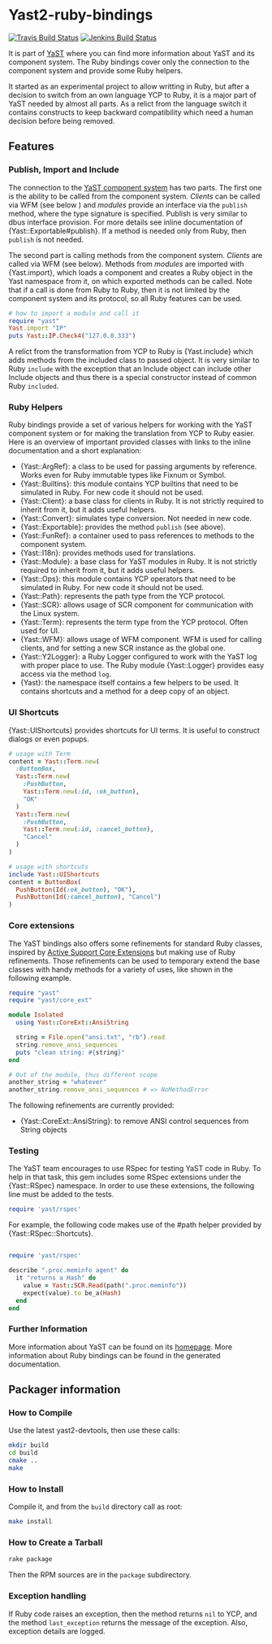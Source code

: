 # Yast2-ruby-bindings

[![Travis Build Status](https://travis-ci.org/yast/yast-ruby-bindings.svg?branch=master)](https://travis-ci.org/yast/yast-ruby-bindings)
[![Jenkins Build Status](http://ci.opensuse.org/buildStatus/icon?job=yast-ruby-bindings-master)](http://ci.opensuse.org/view/Yast/job/yast-ruby-bindings-master/)

It is part of [YaST](http://yast.github.io) where you can find more information
about YaST and its component system. The Ruby bindings cover only the connection to
the component system and provide some Ruby helpers.

It started as an experimental project to allow writting in Ruby, but after a decision
to switch from an own language YCP to Ruby, it is a major part of YaST needed by
almost all parts. As a relict from the language switch it contains constructs
to keep backward compatibility which need a human decision before being removed.

## Features

### Publish, Import and Include

The connection to the [YaST component system][arch] has two parts.
The first one is the ability
to be called from the component system. *Clients* can be called via WFM (see below )
and *modules* provide an interface via the `publish` method, where the type
signature is specified.
Publish is very similar to dbus interface provision. For more details see inline
documentation of {Yast::Exportable#publish}. If a method is needed only from Ruby,
then `publish` is not needed.

[arch]: https://yastgithubio.readthedocs.org/en/latest/architecture/

The second part is calling methods from the component system. *Clients* are called
via WFM (see below). Methods from *modules* are imported with {Yast.import}, which
loads a component and creates a Ruby object in the Yast namespace from it, on which
exported methods can be called.
Note that if a call is done from Ruby to Ruby, then it is not limited
by the component
system and its protocol, so all Ruby features can be used.

```ruby
# how to import a module and call it
require "yast"
Yast.import "IP"
puts Yast::IP.Check4("127.0.0.333")
```

A relict from the transformation from YCP to Ruby is {Yast.include} which adds methods
from the included class to passed object. It is very similar to Ruby `include` with
the exception that an Include object can include other Include objects and thus there is
a special constructor instead of common Ruby `included`.

### Ruby Helpers

Ruby bindings provide a set of various helpers for working with the YaST component
system or for making the translation from YCP to Ruby easier. Here is an overview of
important provided classes with links to the inline documentation and a short explanation:

* {Yast::ArgRef}: a class to be used for passing arguments by reference. Works
  even for Ruby immutable types like Fixnum or Symbol.
* {Yast::Builtins}: this module contains YCP builtins that need to be simulated in
  Ruby. For new code it should not be used.
* {Yast::Client}: a base class for clients in Ruby. It is not strictly
  required to inherit from it, but it adds useful helpers.
* {Yast::Convert}: simulates type conversion. Not needed in new code.
* {Yast::Exportable}: provides the method `publish` (see above).
* {Yast::FunRef}: a container used to pass references to methods to the component system.
* {Yast::I18n}: provides methods used for translations.
* {Yast::Module}: a base class for YaST modules in Ruby. It is not strictly
  required to inherit from it, but it adds useful helpers.
* {Yast::Ops}: this module contains YCP operators that need to be simulated in
  Ruby. For new code it should not be used.
* {Yast::Path}: represents the path type from the YCP protocol.
* {Yast::SCR}: allows usage of SCR component for communication with the Linux system.
* {Yast::Term}: represents the term type from the YCP protocol. Often used for UI.
* {Yast::WFM}: allows usage of WFM component. WFM is used for calling clients,
  and for setting a new SCR instance as the global one.
* {Yast::Y2Logger}: a Ruby Logger configured to work with the YaST log with proper
  place to use. The Ruby module {Yast::Logger} provides easy access via the method
  `log`.
* {Yast}: the namespace itself contains a few helpers to be used. It contains
  shortcuts and a method for a deep copy of an object.

### UI Shortcuts

{Yast::UIShortcuts} provides shortcuts for UI terms. It is useful to construct
dialogs or even popups.

```ruby
# usage with Term
content = Yast::Term.new(
  :ButtonBox,
  Yast::Term.new(
    :PushButton,
    Yast::Term.new(:id, :ok_button),
    "OK"
  )
  Yast::Term.new(
    :PushButton,
    Yast::Term.new(:id, :cancel_button),
    "Cancel"
  )
)

# usage with shortcuts
include Yast::UIShortcuts
content = ButtonBox(
  PushButton(Id(:ok_button), "OK"),
  PushButton(Id(:cancel_button), "Cancel")
)
```
### Core extensions

The YaST bindings also offers some refinements for standard Ruby classes,
inspired by [Active Support Core
Extensions](http://edgeguides.rubyonrails.org/active_support_core_extensions.html)
but making use of Ruby refinements. Those refinements can be used to temporary
extend the base classes with handy methods for a variety of uses, like shown in
the following example.

```ruby
require "yast"
require "yast/core_ext"

module Isolated
  using Yast::CoreExt::AnsiString

  string = File.open("ansi.txt", "rb").read
  string.remove_ansi_sequences
  puts "clean string: #{string}"
end

# Out of the module, thus different scope
another_string = "whatever"
another_string.remove_ansi_sequences # => NoMethodError
```
The following refinements are currently provided:

* {Yast::CoreExt::AnsiString}: to remove ANSI control sequences from String
  objects

### Testing

The YaST team encourages to use RSpec for testing YaST code in Ruby. To help in
that task, this gem includes some RSpec extensions under the {Yast::RSpec}
namespace. In order to use these extensions, the following line must be added
to the tests.

```ruby
require 'yast/rspec'
```

For example, the following code makes use of the #path helper provided by
{Yast::RSpec::Shortcuts}.

```ruby

require 'yast/rspec'

describe ".proc.meminfo agent" do
  it "returns a Hash" do
    value = Yast::SCR.Read(path(".proc.meminfo"))
    expect(value).to be_a(Hash)
  end
end
```

### Further Information

More information about YaST can be found on its [homepage](http://yast.github.io).
More information about Ruby bindings can be found in the generated documentation.

## Packager information

### How to Compile

Use the latest yast2-devtools, then use these calls:

```bash
mkdir build
cd build
cmake ..
make
```

### How to Install

Compile it, and from the `build` directory call as root:

```bash
make install
```

### How to Create a Tarball

```bash
rake package
```

Then the RPM sources are in the `package` subdirectory.

### Exception handling

If Ruby code raises an exception, then the method returns `nil` to YCP,
and the method `last_exception` returns the message of the exception.
Also, exception details are logged.
